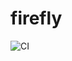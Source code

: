 # firefly
![CI](https://github.com/f23505106/firefly/workflows/CI/badge.svg?branch=master&event=push)
